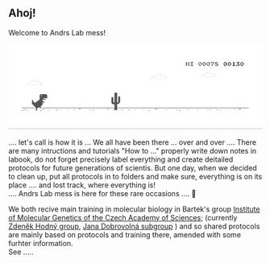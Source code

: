 ## Ahoj! 

Welcome to Andrs Lab mess!

![Currently in progress](https://github.com/andrslabmess/andrslabmess/blob/main/dino.gif)

 .... let's call is how it is ... We all have been there ... over and over .... There are many intructions and tutorials "How to ..." properly write down notes in labook, do not forget precisely label everything and create deitailed protocols for future generations of scientis. But one day, when we decided to clean up, put all protocols in to folders and make sure, everything is on its place .... and lost track, where everything is! <br>
.... Andrs Lab mess is here for these rare occasions .... :paperclip: <br>

We both recive main training in molecular biology in Bartek's group [Institute of Molecular Genetics
of the Czech Academy of Sciences](https://www.img.cas.cz/en/); (currently [Zdeněk Hodný group](https://www.img.cas.cz/skupina/zdenek-hodny), [Jana Dobrovolná subgroup](https://www.img.cas.cz/group/libor-macurek/) ) and so shared protocols are mainly based on protocols and training there, amended with some furhter information. <br>
See ..... 



<!--
Create repository Ackoledgmend
-->


<!--
**andrslabmess/andrslabmess** is a ✨ _special_ ✨ repository because its `README.md` (this file) appears on your GitHub profile.

Here are some ideas to get you started:

- 🔭 I’m currently working on ...
- 🌱 I’m currently learning ...
- 👯 I’m looking to collaborate on ...
- 🤔 I’m looking for help with ...
- 💬 Ask me about ...
- 📫 How to reach me: ...
- 😄 Pronouns: ...
- ⚡ Fun fact: ...
-->

